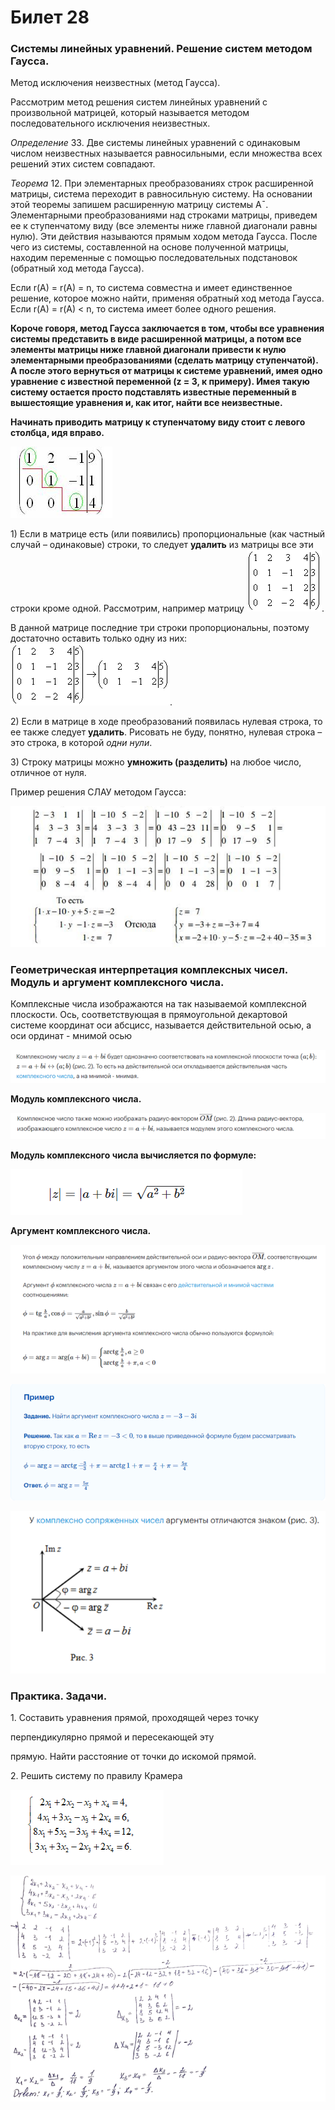 # Билет 28

### **Системы линейных уравнений. Решение систем методом Гаусса.**

Метод исключения неизвестных (метод Гаусса).

Рассмотрим метод решения систем линейных уравнений с произвольной матрицей, который называется методом последовательного исключения неизвестных.

_Определение_ 33. Две системы линейных уравнений с одинаковым числом неизвестных называется равносильными, если множества всех решений этих систем совпадают.

_Теорема_ 12. При элементарных преобразованиях строк расширенной матрицы, система переходит в равносильную систему. На основании этой теоремы запишем расширенную матрицу системы A¯. Элементарными преобразованиями над строками матрицы, приведем ее к ступенчатому виду (все элементы ниже главной диагонали равны нулю). Эти действия называются прямым ходом метода Гаусса. После чего из системы, составленной на основе полученной матрицы, находим переменные с помощью последовательных подстановок (обратный ход метода Гаусса).

Если r(A) = r(A) = n, то система совместна и имеет единственное решение, которое можно найти, применяя обратный ход метода Гаусса. Если r(A) = r(A) < n, то система имеет более одного решения.



**Короче говоря, метод Гаусса заключается в том, чтобы все уравнения системы представить в виде расширенной матрицы, а потом все элементы матрицы ниже главной диагонали привести к нулю элементарными преобразованиями (сделать матрицу ступенчатой). А после этого вернуться от матрицы к системе уравнений, имея одно уравнение с известной переменной (z = 3, к примеру). Имея такую систему остается просто подставлять известные переменный в вышестоящие уравнения и, как итог, найти все неизвестные.**

**Начинать приводить матрицу к ступенчатому виду стоит с левого столбца, идя вправо.**

&#x20;

![](<../.gitbook/assets/image (67).png>)

1\) Если в матрице есть (или появились) пропорциональные (как частный случай – одинаковые) строки, то следует **удалить** из матрицы все эти строки кроме одной. Рассмотрим, например матрицу  ![](<../.gitbook/assets/image (37).png>).&#x20;

В данной матрице последние три строки пропорциональны, поэтому достаточно оставить только одну из них:  ![](<../.gitbook/assets/image (3).png>).

2\) Если в матрице в ходе преобразований появилась нулевая строка, то ее также следует **удалить**. Рисовать не буду, понятно, нулевая строка – это строка, в которой _одни нули_.

3\) Строку матрицы можно **умножить (разделить)** на любое число, отличное от нуля.



Пример решения СЛАУ методом Гаусса:

![](<../.gitbook/assets/image (8).png>)

### **Геометрическая интерпретация комплексных чисел. Модуль и аргумент комплексного числа.**

Комплексные числа изображаются на так называемой комплексной плоскости. Ось, соответствующая в прямоугольной декартовой системе координат оси абсцисс, называется действительной осью, а оси ординат - мнимой осью

![](<../.gitbook/assets/image (71).png>)

**Модуль комплексного числа.**

![](<../.gitbook/assets/image (46).png>)

**Модуль комплексного числа вычисляется по формуле:**

![](<../.gitbook/assets/image (52).png>)

**Аргумент комплексного числа.**

![](<../.gitbook/assets/image (65).png>)



![](<../.gitbook/assets/image (84).png>)

![](<../.gitbook/assets/image (27).png>)

### Практика. Задачи.

1\. Составить уравнения прямой, проходящей через точку

перпендикулярно прямой и пересекающей эту

прямую. Найти расстояние от точки до искомой прямой.

2\. Решить систему по правилу Крамера

&#x20;![](<../.gitbook/assets/image (50).png>)

![](<../.gitbook/assets/image (60).png>)
